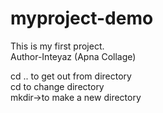 # myproject-demo
This is my first project.
<br>
Author-Inteyaz (Apna Collage)

cd .. to get out from directory
<br>
cd to change directory
<br>
mkdir->to make a new directory

